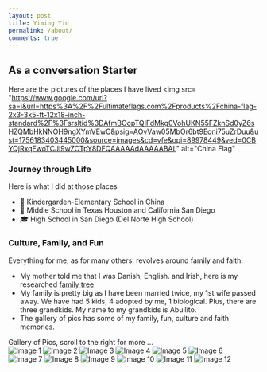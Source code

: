 ```yaml
---
layout: post
title: Yiming Yin
permalink: /about/
comments: true
---
```


## As a conversation Starter
Here are the pictures of the places I have lived
<img src= "https://www.google.com/url?sa=i&url=https%3A%2F%2Fultimateflags.com%2Fproducts%2Fchina-flag-2x3-3x5-ft-12x18-inch-standard%2F%3Fsrsltid%3DAfmBOopTQIFdMkg0VohUKN55FZknSd0yZ6sHZQMbHkNNOH9ngXYmVEwC&psig=AOvVaw05MbOr6bt9Eoni75uZrDuu&ust=1756183403445000&source=images&cd=vfe&opi=89978449&ved=0CBYQjRxqFwoTCJi9wZCTpY8DFQAAAAAdAAAAABAL" alt="China Flag"

<comment>

<comment>



### Journey through Life

Here is what I did at those places

- 🏫 Kindergarden-Elementary School in China
- 🏫 Middle School in Texas Houston and California San Diego
- 🎓 High School in San Diego (Del Norte High School)

### Culture, Family, and Fun

Everything for me, as for many others, revolves around family and faith.

- My mother told me that I was Danish, English. and Irish, here is my researched [family tree]({{site.baseurl}}/images/about/familytree.png)
- My family is pretty big as I have been married twice, my 1st wife passed away.  We have had 5 kids, 4 adopted by me, 1 biological.  Plus, there are three grandkids.  My name to my grandkids is Abuilito.
- The gallery of pics has some of my family, fun, culture and faith memories.

<comment>
Gallery of Pics, scroll to the right for more ...
</comment>
<div class="image-gallery">
  <img src="{{site.baseurl}}/images/about/missionary.jpg" alt="Image 1">
  <img src="{{site.baseurl}}/images/about/john_tamara.jpg" alt="Image 2">
  <img src="{{site.baseurl}}/images/about/tamara_fam.jpg" alt="Image 3">
  <img src="{{site.baseurl}}/images/about/surf.jpg" alt="Image 4">
  <img src="{{site.baseurl}}/images/about/john_lora.jpg" alt="Image 5">
  <img src="{{site.baseurl}}/images/about/lora_fam.jpg" alt="Image 6">
  <img src="{{site.baseurl}}/images/about/lora_fam2.jpg" alt="Image 7">
  <img src="{{site.baseurl}}/images/about/pj_party.jpg" alt="Image 8">
  <img src="{{site.baseurl}}/images/about/trent_family.png" alt="Image 9">
  <img src="{{site.baseurl}}/images/about/claire.jpg" alt="Image 10">
  <img src="{{site.baseurl}}/images/about/grandkids.jpg" alt="Image 11">
  <img src="{{site.baseurl}}/images/about/farm.jpg" alt="Image 12">
</div>
